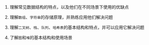 1. 理解常见数据结构的特点，以及他们在不同场景下使用的优缺点

2. 理解`数组`、`字符串`的存储原理，并熟练应用他们解决问题

3. 理解`二叉树`、`栈`、`队列`、`哈希表`的基本结构和特点，并可以应用它解决问题

4. 了解`图`和`堆`的基本结构和使用场景